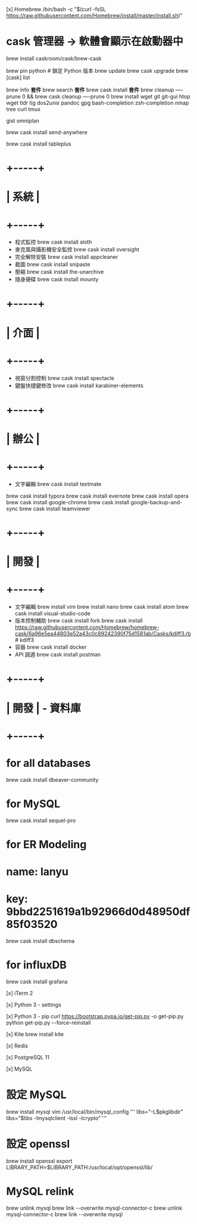 [x] Homebrew
/bin/bash -c "$(curl -fsSL https://raw.githubusercontent.com/Homebrew/install/master/install.sh)”
# cask 管理器 ->  軟體會顯示在啟動器中
brew install caskroom/cask/brew-cask

brew pin python  # 鎖定 Python 版本
brew update
brew cask upgrade
brew [cask] list

brew info **套件**
brew search **套件**
brew cask install **套件**
brew cleanup —-prune 0 && brew cask cleanup —-prune 0
brew install wget git git-gui
htop wget tldr
tig
dos2unix
pandoc
gpg
bash-completion zsh-completion nmap tree curl tmux

gist
omniplan



brew cask install send-anywhere

brew cask install tableplus


# +-----+
# | 系統 |
# +-----+
- 程式監控
brew cask install sloth
- 麥克風與攝影機安全監控
brew cask install oversight
- 完全解除安裝
brew cask install appcleaner
- 截圖
brew cask install snipaste
- 壓縮
brew cask install the-unarchive
- 隨身硬碟
brew cask install mounty


# +-----+
# | 介面 |
# +-----+
- 視窗分割控制
brew cask install spectacle
- 鍵盤快捷鍵修改
brew cask install karabiner-elements



# +-----+
# | 辦公 |
# +-----+
- 文字編輯
brew cask install textmate

brew cask install typora
brew cask install evernote
brew cask install opera
brew cask install google-chrome
brew cask install google-backup-and-sync
brew cask install teamviewer



# +-----+
# | 開發 |
# +-----+
- 文字編輯
brew install vim
brew install nano
brew cask install atom
brew cask install visual-studio-code
- 版本控制輔助
brew cask install fork
brew cask install https://raw.githubusercontent.com/Homebrew/homebrew-cask/6a96e5ea44803e52a43c0c89242390f75d1581ab/Casks/kdiff3.rb  # kdiff3
- 容器
brew cask install docker
- API 調適
brew cask install postman



# +-----+
# | 開發 | - 資料庫
# +-----+
# for all databases
brew cask install dbeaver-community
# for MySQL
brew cask install sequel-pro
# for ER Modeling
  # name: lanyu
  # key: 9bbd2251619a1b92966d0d48950df85f03520
brew cask install dbschema
# for influxDB
brew cask install grafana


[x] iTerm 2


[x] Python 3  -  settings


[x] Python 3  -  pip
curl https://bootstrap.pypa.io/get-pip.py -o get-pip.py
python get-pip.py --force-reinstall



[x] Kite
brew install kite

[x] Redis


[x] PostgreSQL 11


[x] MySQL
# 設定 MySQL
brew install mysql
vim /usr/local/bin/mysql_config
'''
libs="-L$pkglibdir"
libs="$libs -lmysqlclient -lssl -lcrypto”
'''

# 設定 openssl
brew install openssl
export LIBRARY_PATH=$LIBRARY_PATH:/usr/local/opt/openssl/lib/

# MySQL relink
brew unlink mysql
brew link --overwrite mysql-connector-c
brew unlink mysql-connector-c
brew link --overwrite mysql
